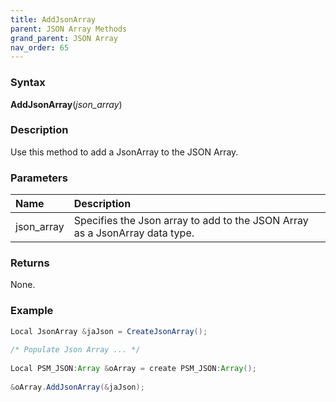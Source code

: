 ```yaml
---
title: AddJsonArray
parent: JSON Array Methods
grand_parent: JSON Array
nav_order: 65
---
```


### [](#header-3)Syntax

**AddJsonArray**(_json_array_)

### [](#header-3)Description

Use this method to add a JsonArray to the JSON Array.

### [](#header-3)Parameters

| Name           | Description                                                                  |
|:---------------|:-----------------------------------------------------------------------------|
| json_array     | Specifies the Json array to add to the JSON Array as a JsonArray data type.  |


### [](#header-3)Returns

None.

### [](#header-3)Example

```java
Local JsonArray &jaJson = CreateJsonArray();
   
/* Populate Json Array ... */
   
Local PSM_JSON:Array &oArray = create PSM_JSON:Array();
   
&oArray.AddJsonArray(&jaJson);
```
